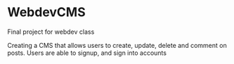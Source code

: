 # WebdevCMS
Final project for webdev class

Creating a CMS that allows users to create, update, delete and comment on posts.
Users are able to signup, and sign into accounts
